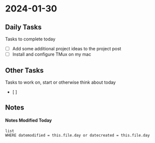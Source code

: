 
# 2024-01-30

## Daily Tasks
Tasks to complete today
- [ ] Add some additional project ideas to the project post
- [ ] Install and configure TMux on my mac

## Other Tasks
Tasks to work on, start or otherwise think about today
- [ ]

## Notes




#### Notes Modified Today
```dataview
list
WHERE datemodified = this.file.day or datecreated = this.file.day 
```

